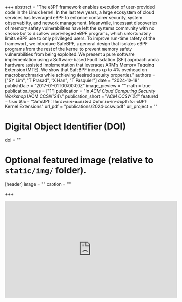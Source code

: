 +++
abstract = "The eBPF framework enables execution of user-provided code in the Linux kernel. In the last few years, a large ecosystem of cloud services has leveraged eBPF to enhance container security, system observability, and network management. Meanwhile, incessant discoveries of memory safety vulnerabilities have left the systems community with no choice but to disallow unprivileged eBPF programs, which unfortunately limits eBPF use to only privileged users. To improve run-time safety of the framework, we introduce SafeBPF, a general design that isolates eBPF programs from the rest of the kernel to prevent memory safety vulnerabilities from being exploited. We present a pure software implementation using a Software-based Fault Isolation (SFI) approach and a hardware assisted implementation that leverages ARM’s Memory Tagging Extension (MTE). We show that SafeBPF incurs up to 4% overhead on macrobenchmarks while achieving desired security properties."
authors = ["SY Lim", "T Prasad", "X Han", "T Pasquier"]
date = "2024-10-18"
publishDate = "2017-01-01T00:00:00Z"
image_preview = ""
math = true
publication_types = ["1"]
publication = "In *ACM Cloud Computing Security Workshop* (ACM CCSW'24)."
publication_short = "*ACM CCSW'24*"
featured = true
title = "SafeBPF: Hardware-assisted Defense-in-depth for eBPF Kernel Extensions"
url_pdf = "publications/2024-ccsw.pdf"
url_project = ""

# Digital Object Identifier (DOI)
doi = ""

# Optional featured image (relative to `static/img/` folder).
[header]
image = ""
caption = ""

+++


<div align="center">
<iframe width="560" height="315" src="https://www.youtube.com/embed/PQNDsdP27Hw?si=opo-XDNivz1HDLXl&amp;start=15045" title="YouTube video player" frameborder="0" allow="accelerometer; autoplay; clipboard-write; encrypted-media; gyroscope; picture-in-picture; web-share" referrerpolicy="strict-origin-when-cross-origin" allowfullscreen></iframe>
</div>
